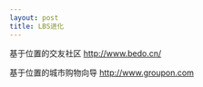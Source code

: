 ```yaml
---
layout: post
title: LBS进化
---
```

基于位置的交友社区
http://www.bedo.cn/

基于位置的城市购物向导
http://www.groupon.com